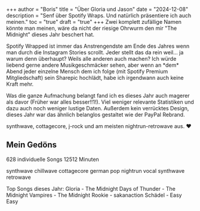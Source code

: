 +++
author = "Boris"
title = "Über Gloria und Jason"
date = "2024-12-08"
description = "Senf über Spotify Wraps. Und natürlich präsentiere ich auch meinen."
toc = "true"
draft = "true"
+++
Zwei komplett zufällige Namen könnte man meinen, wäre da nicht der riesige Ohrwurm den mir "The Midnight" dieses Jahr beschert hat. 

<!--more--> Spotify Wrapped ist immer das Anstrengendste am Ende des Jahres wenn man durch die Instagram Stories scrollt. Jeder stellt das da rein weil... ja warum denn überhaupt? Weils alle anderen auch machen? Ich würde liebend gerne andere Musikgeschmäcker sehen, aber wenn an *dem* Abend jeder einzelne Mensch dem ich folge (mit Spotify Premium Mitgliedschaft) sein Sharepic hochlädt, habe ich irgendwann auch keine Kraft mehr. 

Was die ganze Aufmachung belangt fand ich es dieses Jahr auch magerer als davor (Früher war alles besser!!1!). Viel weniger relevante Statistiken und dazu auch noch weniger lustige Daten. Außerdem kein verrücktes Design, dieses Jahr war das ähnlich belanglos gestaltet wie der PayPal Rebrand.

synthwave, cottagecore, j-rock und am meisten nightrun-retrowave aus.
:heart:

## Mein Gedöns 

628 individuelle Songs
12512 Minuten

synthwave chillwave
cottagecore german pop
nightrun vocal synthwave retrowave

Top Songs dieses Jahr:
Gloria - The Midnight
Days of Thunder - The Midnight
Vampires - The Midnight
Rookie - sakanaction
Schädel - Easy Easy